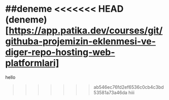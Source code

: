 ##deneme
<<<<<<< HEAD
(deneme) [https://app.patika.dev/courses/git/githuba-projemizin-eklenmesi-ve-diger-repo-hosting-web-platformlari]
=======
hello
>>>>>>> ab546ec76fd2ef6536c0cb4c3bd53581a73a46da
hiii
